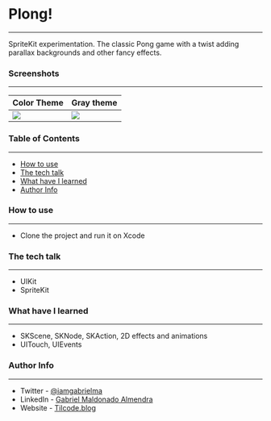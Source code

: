# Plong!
-------------
SpriteKit experimentation. The classic Pong game with a twist adding parallax backgrounds and other fancy effects.

### Screenshots
-------------
| Color Theme| Gray theme |
|---------------------|-----------------|
|![](https://tilcode.blog/wp-content/uploads/2021/09/Simulator-Screen-Recording-iPhone-11-2021-09-06-at-13.19.17.gif)|![](https://tilcode.blog/wp-content/uploads/2021/09/Simulator-Screen-Recording-iPhone-11-2021-09-02-at-10.08.57-1.gif)|

### Table of Contents
---------------------
* [How to use](#how-to-use)
* [The tech talk](#the-tech-talk)
* [What have I learned](#what-have-i-learned)
* [Author Info](#author-info)

### How to use
--------------------
* Clone the project and run it on Xcode


### The tech talk
--------------------
* UIKit
* SpriteKit


### What have I learned
--------------------
* SKScene, SKNode, SKAction, 2D effects and animations
* UITouch, UIEvents


### Author Info
-------------------------
* Twitter - [@iamgabrielma](https://twitter.com/iamgabrielma)
* LinkedIn - [Gabriel Maldonado Almendra](https://www.linkedin.com/in/gabrielmaldonad/)
* Website - [Tilcode.blog](https://tilcode.blog/)
